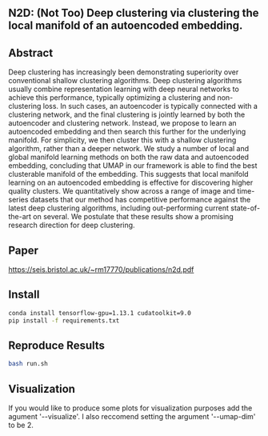 ## N2D: (Not Too) Deep clustering via clustering the local manifold of an autoencoded embedding.

## Abstract
Deep clustering has increasingly been demonstrating superiority over conventional shallow clustering algorithms. 
Deep clustering algorithms usually combine representation learning with deep neural networks to achieve this performance, typically optimizing a clustering and non-clustering loss.
In such cases, an autoencoder is typically connected with a clustering network, and the final clustering is jointly learned by both the autoencoder and clustering network.
Instead, we propose to learn an autoencoded embedding and then search this further for the underlying manifold.
For simplicity, we then cluster this with a shallow clustering algorithm, rather than a deeper network.
We study a number of local and global manifold learning methods on both the raw data and autoencoded embedding, concluding that UMAP in our framework is able to find the best clusterable manifold of the embedding. This suggests that local manifold learning on an autoencoded embedding is effective for discovering higher quality clusters.
We quantitatively show across a range of image and time-series datasets that our method has competitive performance against the latest deep clustering algorithms, including out-performing current state-of-the-art on several.
We postulate that these results show a promising research direction for deep clustering.

## Paper
https://seis.bristol.ac.uk/~rm17770/publications/n2d.pdf

## Install

```sh
conda install tensorflow-gpu=1.13.1 cudatoolkit=9.0
pip install -f requirements.txt
```

## Reproduce Results
```sh
bash run.sh
```

## Visualization
If you would like to produce some plots for visualization purposes add the agument '--visualize'. I also reccomend setting the argument '--umap-dim' to be 2.
